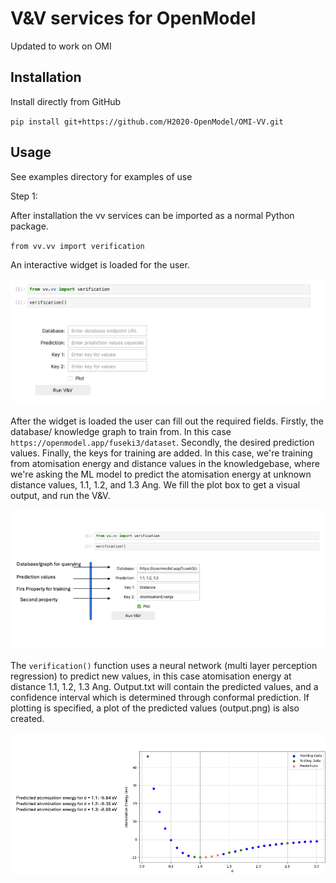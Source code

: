 # V&V services for OpenModel
 Updated to work on OMI

## Installation 

Install directly from GitHub

`pip install git+https://github.com/H2020-OpenModel/OMI-VV.git`

## Usage 

See examples directory for examples of use

Step 1:

After installation the vv services can be imported as a normal Python package. 

`from vv.vv import verification`

An interactive widget is loaded for the user. 

![alt text](https://github.com/H2020-OpenModel/OMI-VV/blob/main/images/image1.png)


After the widget is loaded the user can fill out the required fields. Firstly, the database/ knowledge graph to train from. In this case `https://openmodel.app/fuseki3/dataset`. 
Secondly, the desired prediction values. Finally, the keys for training are added. In this case, we're training from atomisation energy and distance values in the knowledgebase, where we're asking the ML 
model to predict the atomisation energy at unknown distance values, 1.1, 1.2, and 1.3 Ang. We fill the plot box to get a visual output, and run the V&V.

![alt text](https://github.com/H2020-OpenModel/OMI-VV/blob/main/images/image2.png)


The `verification()` function uses a neural network (multi layer perception regression) to predict new values, in this case atomisation energy at distance 1.1, 1.2, 1.3 Ang.
Output.txt will contain the predicted values, and a confidence interval which is determined through conformal prediction. If plotting is specified, a plot of the predicted values (output.png) is also created. 


![alt text](https://github.com/H2020-OpenModel/OMI-VV/blob/main/images/image3.png)